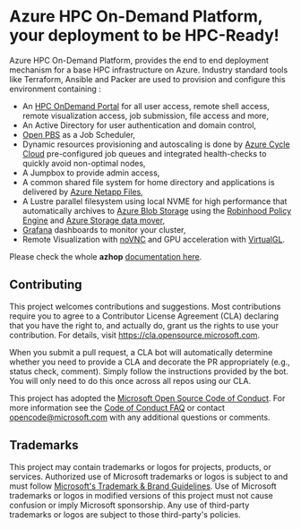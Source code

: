 # Azure HPC On-Demand Platform, your deployment to be HPC-Ready! 

Azure HPC On-Demand Platform, provides the end to end deployment mechanism for a base HPC infrastructure on Azure. Industry standard tools like Terraform, Ansible and Packer are used to provision and configure this environment containing :
- An [HPC OnDemand Portal](https://osc.github.io/ood-documentation/master/index.html) for all user access, remote shell access, remote visualization access, job submission, file access and more,
- An Active Directory for user authentication and domain control,
- [Open PBS](https://openpbs.org/) as a Job Scheduler,
- Dynamic resources provisioning and autoscaling is done by [Azure Cycle Cloud](https://docs.microsoft.com/en-us/azure/cyclecloud/?view=cyclecloud-8) pre-configured job queues and integrated health-checks to quickly avoid non-optimal nodes,
- A Jumpbox to provide admin access,
- A common shared file system for home directory and applications is delivered by [Azure Netapp Files](https://azure.microsoft.com/en-us/services/netapp/),
- A Lustre parallel filesystem using local NVME for high performance that automatically archives to [Azure Blob Storage](https://azure.microsoft.com/en-gb/services/storage/blobs/) using the [Robinhood Policy Engine](https://github.com/cea-hpc/robinhood) and [Azure Storage data mover](https://github.com/wastore/lemur),
- [Grafana](https://grafana.com/) dashboards to monitor your cluster,
- Remote Visualization with [noVNC](https://novnc.com/info.html) and GPU acceleration with [VirtualGL](https://www.virtualgl.org/).

Please check the whole **azhop** [documentation here](https://azure.github.io/az-hop/).

## Contributing

This project welcomes contributions and suggestions.  Most contributions require you to agree to a
Contributor License Agreement (CLA) declaring that you have the right to, and actually do, grant us
the rights to use your contribution. For details, visit https://cla.opensource.microsoft.com.

When you submit a pull request, a CLA bot will automatically determine whether you need to provide
a CLA and decorate the PR appropriately (e.g., status check, comment). Simply follow the instructions
provided by the bot. You will only need to do this once across all repos using our CLA.

This project has adopted the [Microsoft Open Source Code of Conduct](https://opensource.microsoft.com/codeofconduct/).
For more information see the [Code of Conduct FAQ](https://opensource.microsoft.com/codeofconduct/faq/) or
contact [opencode@microsoft.com](mailto:opencode@microsoft.com) with any additional questions or comments.

## Trademarks

This project may contain trademarks or logos for projects, products, or services. Authorized use of Microsoft 
trademarks or logos is subject to and must follow 
[Microsoft's Trademark & Brand Guidelines](https://www.microsoft.com/en-us/legal/intellectualproperty/trademarks/usage/general).
Use of Microsoft trademarks or logos in modified versions of this project must not cause confusion or imply Microsoft sponsorship.
Any use of third-party trademarks or logos are subject to those third-party's policies.

